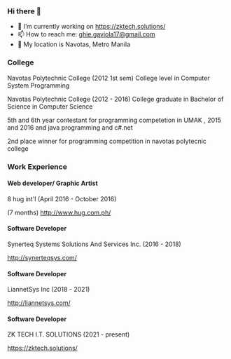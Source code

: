 ### Hi there 👋
- 🔭 I’m currently working on https://zktech.solutions/
- 📫 How to reach me: ghie.gaviola17@gmail.com
- :round_pushpin: My location is Navotas, Metro Manila

### College

Navotas Polytechnic College (2012 1st sem)
College level in Computer System Programming

Navotas Polytechnic College (2012 - 2016)
College graduate in Bachelor of Science in Computer Science

5th and 6th year contestant for programming competetion in UMAK , 2015 and 2016 and java programming and c#.net
 
2nd place winner for programming competition in navotas polytecnic college

### Work Experience
#### Web developer/ Graphic Artist
8 hug int'l (April 2016 - October 2016)

(7 months)
http://www.hug.com.ph/

#### Software Developer
Synerteq Systems Solutions And Services Inc. (2016 - 2018)

http://synerteqsys.com/

#### Software Developer
LiannetSys Inc (2018 - 2021)

http://liannetsys.com/ 

#### Software Developer
ZK TECH I.T. SOLUTIONS (2021 - present)

https://zktech.solutions/


<!--
**argiegaviola17/argiegaviola17** is a ✨ _special_ ✨ repository because its `README.md` (this file) appears on your GitHub profile.

Here are some ideas to get you started:

- 🔭 I’m currently working on ...
- 🌱 I’m currently learning ...
- 👯 I’m looking to collaborate on ...
- 🤔 I’m looking for help with ...
- 💬 Ask me about ...
- 📫 How to reach me: ...
- 😄 Pronouns: ...
- ⚡ Fun fact: ...
-->
